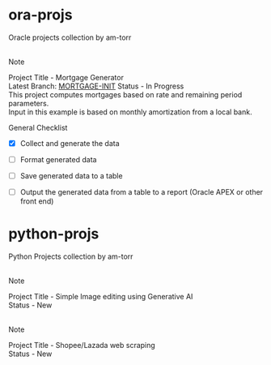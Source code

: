 # ora-projs<br/>
Oracle projects collection by am-torr<br/><br/>
> [!NOTE]
> Project Title - Mortgage Generator<br/>
> Latest Branch: [MORTGAGE-INIT](https://github.com/am-torr/ora-projs/tree/mortgage-init)
> Status - In Progress<br/>
> This project computes mortgages based on rate and remaining period parameters.<br/>
> Input in this example is based on monthly amortization from a local bank.<br/>

General Checklist</br>
- [X] Collect and generate the data</br>
- [ ] Format generated data</br>
- [ ] Save generated data to a table</br>
- [ ] Output the generated data from a table to a report (Oracle APEX or other front end)</br>



# python-projs<br/>
Python Projects collection by am-torr<br/><br/>
> [!NOTE]
> Project Title - Simple Image editing using Generative AI<br/>
> Status - New<br/><br/>

> [!NOTE]
> Project Title - Shopee/Lazada web scraping<br/>
> Status - New<br/><br/>



